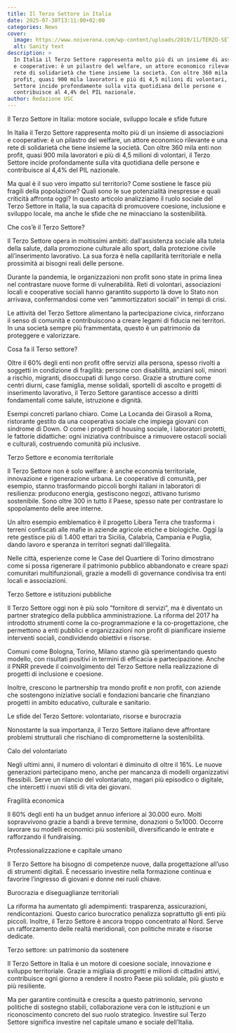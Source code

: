 ```yaml
---
title: Il Terzo Settore in Italia
date: 2025-07-30T13:11:00+02:00
categories: News
cover:
  image: https://www.noiverona.com/wp-content/uploads/2019/11/TERZO-SETTORE.jpg
  alt: Sanity text
description: >
  In Italia il Terzo Settore rappresenta molto più di un insieme di associazioni
  e cooperative: è un pilastro del welfare, un attore economico rilevante e una
  rete di solidarietà che tiene insieme la società. Con oltre 360 mila enti non
  profit, quasi 900 mila lavoratori e più di 4,5 milioni di volontari, il Terzo
  Settore incide profondamente sulla vita quotidiana delle persone e
  contribuisce al 4,4% del PIL nazionale.
author: Redazione USC
---
```

Il Terzo Settore in Italia: motore sociale, sviluppo locale e sfide future







In Italia il Terzo Settore rappresenta molto più di un insieme di associazioni e cooperative: è un pilastro del welfare, un attore economico rilevante e una rete di solidarietà che tiene insieme la società. Con oltre 360 mila enti non profit, quasi 900 mila lavoratori e più di 4,5 milioni di volontari, il Terzo Settore incide profondamente sulla vita quotidiana delle persone e contribuisce al 4,4% del PIL nazionale.



Ma qual è il suo vero impatto sul territorio? Come sostiene le fasce più fragili della popolazione? Quali sono le sue potenzialità inespresse e quali criticità affronta oggi? In questo articolo analizziamo il ruolo sociale del Terzo Settore in Italia, la sua capacità di promuovere coesione, inclusione e sviluppo locale, ma anche le sfide che ne minacciano la sostenibilità.







Che cos’è il Terzo Settore?







Il Terzo Settore opera in moltissimi ambiti: dall'assistenza sociale alla tutela della salute, dalla promozione culturale allo sport, dalla protezione civile all’inserimento lavorativo. La sua forza è nella capillarità territoriale e nella prossimità ai bisogni reali delle persone.



Durante la pandemia, le organizzazioni non profit sono state in prima linea nel contrastare nuove forme di vulnerabilità. Reti di volontari, associazioni locali e cooperative sociali hanno garantito supporto là dove lo Stato non arrivava, confermandosi come veri “ammortizzatori sociali” in tempi di crisi.



Le attività del Terzo Settore alimentano la partecipazione civica, rinforzano il senso di comunità e contribuiscono a creare legami di fiducia nei territori. In una società sempre più frammentata, questo è un patrimonio da proteggere e valorizzare.







Cosa fa il Terso settore?



Oltre il 60% degli enti non profit offre servizi alla persona, spesso rivolti a soggetti in condizione di fragilità: persone con disabilità, anziani soli, minori a rischio, migranti, disoccupati di lungo corso. Grazie a strutture come centri diurni, case famiglia, mense solidali, sportelli di ascolto e progetti di inserimento lavorativo, il Terzo Settore garantisce accesso a diritti fondamentali come salute, istruzione e dignità.



Esempi concreti parlano chiaro. Come La Locanda dei Girasoli a Roma, ristorante gestito da una cooperativa sociale che impiega giovani con sindrome di Down. O come i progetti di housing sociale, i laboratori protetti, le fattorie didattiche: ogni iniziativa contribuisce a rimuovere ostacoli sociali e culturali, costruendo comunità più inclusive.







Terzo Settore e economia territoriale







Il Terzo Settore non è solo welfare: è anche economia territoriale, innovazione e rigenerazione urbana. Le cooperative di comunità, per esempio, stanno trasformando piccoli borghi italiani in laboratori di resilienza: producono energia, gestiscono negozi, attivano turismo sostenibile. Sono oltre 300 in tutto il Paese, spesso nate per contrastare lo spopolamento delle aree interne.



Un altro esempio emblematico è il progetto Libera Terra che trasforma i terreni confiscati alle mafie in aziende agricole etiche e biologiche. Oggi la rete gestisce più di 1.400 ettari tra Sicilia, Calabria, Campania e Puglia, dando lavoro e speranza in territori segnati dall’illegalità.



Nelle città, esperienze come le Case del Quartiere di Torino dimostrano come si possa rigenerare il patrimonio pubblico abbandonato e creare spazi comunitari multifunzionali, grazie a modelli di governance condivisa tra enti locali e associazioni.







Terzo Settore e istituzioni pubbliche







Il Terzo Settore oggi non è più solo “fornitore di servizi”, ma è diventato un partner strategico della pubblica amministrazione. La riforma del 2017 ha introdotto strumenti come la co-programmazione e la co-progettazione, che permettono a enti pubblici e organizzazioni non profit di pianificare insieme interventi sociali, condividendo obiettivi e risorse.



Comuni come Bologna, Torino, Milano stanno già sperimentando questo modello, con risultati positivi in termini di efficacia e partecipazione. Anche il PNRR prevede il coinvolgimento del Terzo Settore nella realizzazione di progetti di inclusione e coesione.



Inoltre, crescono le partnership tra mondo profit e non profit, con aziende che sostengono iniziative sociali e fondazioni bancarie che finanziano progetti in ambito educativo, culturale e sanitario.







Le sfide del Terzo Settore: volontariato, risorse e burocrazia







Nonostante la sua importanza, il Terzo Settore italiano deve affrontare problemi strutturali che rischiano di comprometterne la sostenibilità.



Calo del volontariato



Negli ultimi anni, il numero di volontari è diminuito di oltre il 16%. Le nuove generazioni partecipano meno, anche per mancanza di modelli organizzativi flessibili. Serve un rilancio del volontariato, magari più episodico o digitale, che intercetti i nuovi stili di vita dei giovani.







Fragilità economica



Il 60% degli enti ha un budget annuo inferiore ai 30.000 euro. Molti sopravvivono grazie a bandi a breve termine, donazioni o 5x1000. Occorre lavorare su modelli economici più sostenibili, diversificando le entrate e rafforzando il fundraising.







Professionalizzazione e capitale umano



Il Terzo Settore ha bisogno di competenze nuove, dalla progettazione all’uso di strumenti digitali. È necessario investire nella formazione continua e favorire l’ingresso di giovani e donne nei ruoli chiave.



Burocrazia e diseguaglianze territoriali



La riforma ha aumentato gli adempimenti: trasparenza, assicurazioni, rendicontazioni. Questo carico burocratico penalizza soprattutto gli enti più piccoli. Inoltre, il Terzo Settore è ancora troppo concentrato al Nord. Serve un rafforzamento delle realtà meridionali, con politiche mirate e risorse dedicate.







Terzo settore: un patrimonio da sostenere







Il Terzo Settore in Italia è un motore di coesione sociale, innovazione e sviluppo territoriale. Grazie a migliaia di progetti e milioni di cittadini attivi, contribuisce ogni giorno a rendere il nostro Paese più solidale, più giusto e più resiliente.



Ma per garantire continuità e crescita a questo patrimonio, servono politiche di sostegno stabili, collaborazione vera con le istituzioni e un riconoscimento concreto del suo ruolo strategico. Investire sul Terzo Settore significa investire nel capitale umano e sociale dell’Italia.
